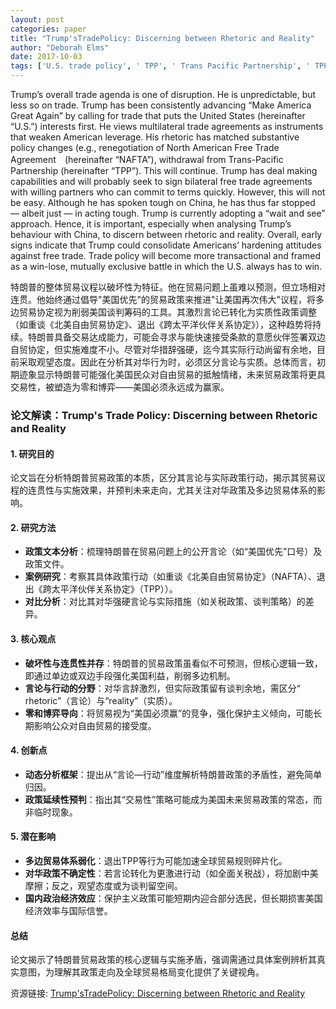 ```yaml
---
layout: post
categories: paper
title: "Trump'sTradePolicy: Discerning between Rhetoric and Reality"
author: "Deborah Elms"
date: 2017-10-03
tags: ['U.S. trade policy', ' TPP', ' Trans Pacific Partnership', ' TPP11', ' Section 232', ' Section 301']
---
```


Trump’s overall trade agenda is one of disruption. He is unpredictable, but less so on trade. Trump has been consistently advancing “Make America Great Again” by calling for trade that puts the United States (hereinafter “U.S.”) interests first. He views multilateral trade agreements as instruments that weaken American leverage. His rhetoric has matched substantive policy changes (e.g., renegotiation of North American Free Trade Agreement　(hereinafter “NAFTA”), withdrawal from Trans-Pacific Partnership (hereinafter “TPP”). This will continue. Trump has deal making capabilities and will probably seek to sign bilateral free trade agreements with willing partners who can commit to terms quickly. However, this will not be easy. Although he has spoken tough on China, he has thus far stopped — albeit just — in acting tough. Trump is currently adopting a “wait and see” approach. Hence, it is important, especially when analysing Trump’s behaviour with China, to discern between rhetoric and reality. Overall, early signs indicate that Trump could consolidate Americans’ hardening attitudes against free trade. Trade policy will become more transactional and framed as a win-lose, mutually exclusive battle in which the U.S. always has to win.

特朗普的整体贸易议程以破坏性为特征。他在贸易问题上虽难以预测，但立场相对连贯。他始终通过倡导"美国优先"的贸易政策来推进"让美国再次伟大"议程，将多边贸易协定视为削弱美国谈判筹码的工具。其激烈言论已转化为实质性政策调整（如重谈《北美自由贸易协定》、退出《跨太平洋伙伴关系协定》），这种趋势将持续。特朗普具备交易达成能力，可能会寻求与能快速接受条款的意愿伙伴签署双边自贸协定，但实施难度不小。尽管对华措辞强硬，迄今其实际行动尚留有余地，目前采取观望态度。因此在分析其对华行为时，必须区分言论与实质。总体而言，初期迹象显示特朗普可能强化美国民众对自由贸易的抵触情绪，未来贸易政策将更具交易性，被塑造为零和博弈——美国必须永远成为赢家。

### **论文解读：Trump's Trade Policy: Discerning between Rhetoric and Reality**  

#### **1. 研究目的**  
论文旨在分析特朗普贸易政策的本质，区分其言论与实际政策行动，揭示其贸易议程的连贯性与实施效果，并预判未来走向，尤其关注对华政策及多边贸易体系的影响。  

#### **2. 研究方法**  
- **政策文本分析**：梳理特朗普在贸易问题上的公开言论（如“美国优先”口号）及政策文件。  
- **案例研究**：考察其具体政策行动（如重谈《北美自由贸易协定》（NAFTA）、退出《跨太平洋伙伴关系协定》（TPP））。  
- **对比分析**：对比其对华强硬言论与实际措施（如关税政策、谈判策略）的差异。  

#### **3. 核心观点**  
- **破坏性与连贯性并存**：特朗普的贸易政策虽看似不可预测，但核心逻辑一致，即通过单边或双边手段强化美国利益，削弱多边机制。  
- **言论与行动的分野**：对华言辞激烈，但实际政策留有谈判余地，需区分“ rhetoric”（言论）与“reality”（实质）。  
- **零和博弈导向**：将贸易视为“美国必须赢”的竞争，强化保护主义倾向，可能长期影响公众对自由贸易的接受度。  

#### **4. 创新点**  
- **动态分析框架**：提出从“言论—行动”维度解析特朗普政策的矛盾性，避免简单归因。  
- **政策延续性预判**：指出其“交易性”策略可能成为美国未来贸易政策的常态，而非临时现象。  

#### **5. 潜在影响**  
- **多边贸易体系弱化**：退出TPP等行为可能加速全球贸易规则碎片化。  
- **对华政策不确定性**：若言论转化为更激进行动（如全面关税战），将加剧中美摩擦；反之，观望态度或为谈判留空间。  
- **国内政治经济效应**：保护主义政策可能短期内迎合部分选民，但长期损害美国经济效率与国际信誉。  

#### **总结**  
论文揭示了特朗普贸易政策的核心逻辑与实施矛盾，强调需通过具体案例辨析其真实意图，为理解其政策走向及全球贸易格局变化提供了关键视角。

资源链接: [Trump'sTradePolicy: Discerning between Rhetoric and Reality](https://papers.ssrn.com/sol3/papers.cfm?abstract_id=3045054)
